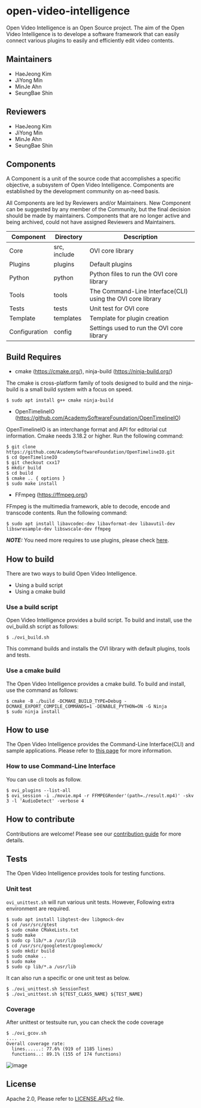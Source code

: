 # open-video-intelligence
Open Video Intelligence is an Open Source project. The aim of the Open Video Intelligence is to develope a software framework that can easily connect various plugins to easily and efficiently edit video contents.

## Maintainers
- HaeJeong Kim
- JiYong Min
- MinJe Ahn
- SeungBae Shin

## Reviewers
- HaeJeong Kim
- JiYong Min
- MinJe Ahn
- SeungBae Shin

## Components
A Component is a unit of the source code that accomplishes a specific objective, a subsystem of Open Video Intelligence. Components are established by the development community on as-need basis.

All Components are led by Reviewers and/or Maintainers. New Component can be suggested by any member of the Community, but the final decision should be made by maintainers. Components that are no longer active and being archived, could not have assigned Reviewers and Maintainers.

| Component | Directory | Description |
| ------------- | ------------- | ------------- |
| Core | src, include | OVI core library |
| Plugins | plugins | Default plugins |
| Python | python | Python files to run the OVI core library |
| Tools | tools | The Command-Line Interface(CLI) using the OVI core library |
| Tests | tests | Unit test for OVI core |
| Template | templates | Template for plugin creation |
| Configuration | config | Settings used to run the OVI core library |

## Build Requires
- cmake (https://cmake.org/), ninja-build (https://ninja-build.org/)

The cmake is cross-platform family of tools designed to build and the ninja-build is a small build system with a focus on speed.
   ```console
   $ sudo apt install g++ cmake ninja-build
   ```
- OpenTimelineIO (https://github.com/AcademySoftwareFoundation/OpenTimelineIO)

OpenTimelineIO is an interchange format and API for editorial cut information.
Cmake needs 3.18.2 or higher.
Run the following command:
   ```console
   $ git clone https://github.com/AcademySoftwareFoundation/OpenTimelineIO.git
   $ cd OpenTimelineIO
   $ git checkout cxx17
   $ mkdir build
   $ cd build
   $ cmake .. { options }
   $ sudo make install
   ```
- FFmpeg (https://ffmpeg.org/)

FFmpeg is the multimedia framework, able to decode, encode and transcode contents.
Run the following command:
   ```console
   $ sudo apt install libavcodec-dev libavformat-dev libavutil-dev libswresample-dev libswscale-dev ffmpeg
   ```
   **_NOTE:_** You need more requires to use plugins, please check [here](plugins/README.md).

## How to build
There are two ways to build Open Video Intelligence.
- Using a build script
- Using a cmake build

### Use a build script
Open Video Intelligence provides a build script.
To build and install, use the ovi_build.sh script as follows:
  ```console
  $ ./ovi_build.sh
  ```
This command builds and installs the OVI library with default plugins, tools and tests.

### Use a cmake build
The Open Video Intelligence provides a cmake build.
To build and install, use the command as follows:
  ```console
  $ cmake -B ./build -DCMAKE_BUILD_TYPE=Debug -DCMAKE_EXPORT_COMPILE_COMMANDS=1 -DENABLE_PYTHON=ON -G Ninja
  $ sudo ninja install
  ```

## How to use
The Open Video Intelligence provides the Command-Line Interface(CLI) and sample applications.
Please refer to [this page](tools/README.md) for more information.

### How to use Command-Line Interface
You can use cli tools as follow.

   ```console
   $ ovi_plugins --list-all
   $ ovi_session -i ./movie.mp4 -r FFMPEGRender'(path=./result.mp4)' -skv 3 -l 'AudioDetect' -verbose 4
   ```

## How to contribute
Contributions are welcome! Please see our [contribution guide](contribution.md) for more details.

## Tests
The Open Video Intelligence provides tools for testing functions.

### Unit test
`ovi_unittest.sh` will run various unit tests. However, Following extra environment are required.

   ```console
   $ sudo apt install libgtest-dev libgmock-dev
   $ cd /usr/src/gtest
   $ sudo cmake CMakeLists.txt
   $ sudo make
   $ sudo cp lib/*.a /usr/lib
   $ cd /usr/src/googletest/googlemock/
   $ sudo mkdir build
   $ sudo cmake ..
   $ sudo make
   $ sudo cp lib/*.a /usr/lib
   ```
It can also run a specific or one unit test as below.
   ```console
   $ ./ovi_unittest.sh SessionTest
   $ ./ovi_unittest.sh ${TEST_CLASS_NAME} ${TEST_NAME}
   ```

### Coverage
After unittest or testsuite run, you can check the code coverage
   ```console
   $ ./ovi_gcov.sh
   ....
   Overall coverage rate:
     lines......: 77.6% (919 of 1185 lines)
     functions..: 89.1% (155 of 174 functions)
   ```
   ![image](https://media.github.sec.samsung.net/user/33676/files/77387ad8-c457-4fce-b004-ba8d13234cc9)

## License
Apache 2.0, Please refer to [LICENSE.APLv2](LICENSE.APLv2) file.
